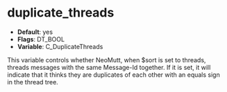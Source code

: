 # duplicate_threads

- **Default**: yes
- **Flags**: DT_BOOL
- **Variable**: C_DuplicateThreads

This variable controls whether NeoMutt, when $sort is set to threads, threads
messages with the same Message-Id together.  If it is set, it will indicate
that it thinks they are duplicates of each other with an equals sign
in the thread tree.
